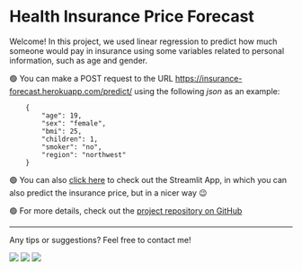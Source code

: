 # Health Insurance Price Forecast

Welcome! In this project, we used linear regression to predict how much someone would pay in insurance using some variables related to personal information, such as age and gender.

🟢 You can make a POST request to the URL https://insurance-forecast.herokuapp.com/predict/ using the following _json_ as an example:

```
    {
        "age": 19,
        "sex": "female",
        "bmi": 25,
        "children": 1,
        "smoker": "no",
        "region": "northwest"
    }
```

🟢 You can also [click here](https://share.streamlit.io/diascarolina/project-insurance-forecast/main) to check out the Streamlit App, in which you can also predict the insurance price, but in a nicer way 😉

🟢 For more details, check out the [project repository on GitHub](https://github.com/diascarolina/project-insurance-forecast)

---

Any tips or suggestions? Feel free to contact me!

[<img src="https://img.shields.io/badge/diascarolina-000000?style=flat-square&logo=github&logoColor=white" />](https://github.com/diascarolina) [<img src="https://img.shields.io/badge/carodias-0A66C2?style=flat-square&logo=linkedin&logoColor=white" />](https://www.linkedin.com/in/carodias/) [<img src="https://img.shields.io/badge/Gmail-EA4335?style=flat-square&logo=Gmail&logoColor=white" />](mailto:carolinadiasw@gmail.com)
